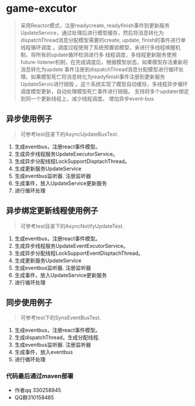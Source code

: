 # game-excutor
> 采用Reactor模式，注册readycreate, readyfinish事件到更新服务UpdateService，通过处理后进行模型缓存，然后将消息转化为
dispatchThread消息分配模型需要的create, update, finish的事件进行单线程循环调度
。调度过程使用了系统预置锁模型，来进行多线程唤醒机制，将所有的update循环检测进行多
线程调度，多线程更新服务使用future-listener机制，在完成调度后，根据模型状态，如果模型存活重新将消息转化为update
事件注册到dispatchThread消息分配模型进行循环处理。如果模型死亡将消息转化为readyfinish事件注册到更新服务UpdateServic进行销毁
。这个系统实现了模型自动缓存，多线程异步循环调度模型更新，自动处理模型死亡事件进行销毁。
支持将多个updater绑定到同一个更新线程上，减少线程调度。
增加异步event-bus

## 异步使用例子

> 可参考test目录下的AsyncUpdateBusTest.

1. 生成eventbus，注册react事件模型。
3. 生成异步线程服务UpdateExecutorService。
4. 生成异步分配线程LockSupportDisptachThread。
5. 生成更新服务UpdateService
6. 生成eventbus监听器. 注册监听器
8. 生成事件，放入UpdateService更新服务
9. 进行循环处理

## 异步绑定更新线程使用例子

> 可参考test目录下的AsyncNotifyUpdateTest.

1. 生成eventbus，注册react事件模型。
3. 生成异步线程服务UpdateEventExcutorService。
4. 生成异步分配线程LockSupportEventDisptachThread。
5. 生成更新服务UpdateService
6. 生成eventbus监听器. 注册监听器
8. 生成事件，放入UpdateService更新服务
9. 进行循环处理

## 同步使用例子

> 可参考test下的SynsEventBusTest.

1. 生成eventbus，注册react事件模型。
2. 生成dispatchThread，生成分配线程.
3. 生成eventbus监听器. 注册监听器
4. 生成事件，放入eventbus
5. 进行循环处理

### 代码最后通过maven部署

- 作者qq 330258845
- QQ群310158485
